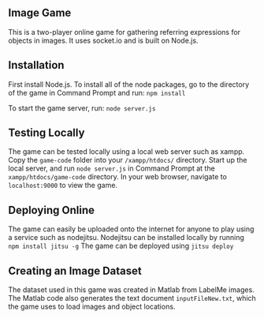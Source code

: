 ## Image Game

This is a two-player online game for gathering referring expressions for objects in images. It uses socket.io and is built on Node.js.

## Installation

First install Node.js.  To install all of the node packages, go to the directory of the game in Command Prompt and run: ```npm install```

To start the game server, run: ```node server.js```

## Testing Locally

The game can be tested locally using a local web server such as xampp.  Copy the ```game-code``` folder into your ```/xampp/htdocs/``` directory.  Start up the local server, and run ```node server.js``` in Command Prompt at the ```xampp/htdocs/game-code``` directory.  In your web browser, navigate to ```localhost:9000``` to view the game.  

## Deploying Online

The game can easily be uploaded onto the internet for anyone to play using a service such as nodejitsu.  Nodejitsu can be installed locally by running ```npm install jitsu -g```  The game can be deployed using ```jitsu deploy```

## Creating an Image Dataset

The dataset used in this game was created in Matlab from LabelMe images.  The Matlab code also generates the text document ```inputFileNew.txt```, which the game uses to load images and object locations.  
